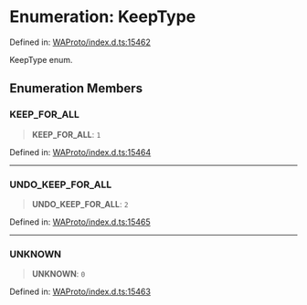 # Enumeration: KeepType

Defined in: [WAProto/index.d.ts:15462](https://github.com/Fokusdotid/Baileys/blob/f4c7971f59af0b012f8de667e7a21ae12f7bbf19/WAProto/index.d.ts#L15462)

KeepType enum.

## Enumeration Members

### KEEP\_FOR\_ALL

> **KEEP\_FOR\_ALL**: `1`

Defined in: [WAProto/index.d.ts:15464](https://github.com/Fokusdotid/Baileys/blob/f4c7971f59af0b012f8de667e7a21ae12f7bbf19/WAProto/index.d.ts#L15464)

***

### UNDO\_KEEP\_FOR\_ALL

> **UNDO\_KEEP\_FOR\_ALL**: `2`

Defined in: [WAProto/index.d.ts:15465](https://github.com/Fokusdotid/Baileys/blob/f4c7971f59af0b012f8de667e7a21ae12f7bbf19/WAProto/index.d.ts#L15465)

***

### UNKNOWN

> **UNKNOWN**: `0`

Defined in: [WAProto/index.d.ts:15463](https://github.com/Fokusdotid/Baileys/blob/f4c7971f59af0b012f8de667e7a21ae12f7bbf19/WAProto/index.d.ts#L15463)
